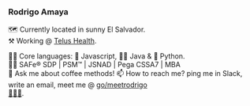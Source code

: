### Rodrigo Amaya

🗺 Currently located in sunny El Salvador.  
⚒ Working @ [Telus Health](https://github.com/orgs/telus-health/teams/telus-health-mycare).  

🦸‍♂️ Core languages: 🌽 Javascript, 🧙‍♂️ Java & 🐍 Python.  
🐱‍🏍 SAFe® SDP | PSM™ | JSNAD | Pega CSSA7 | MBA  
💬 Ask me about coffee methods!
📫 How to reach me? ping me in Slack, write an email, meet me @ [go/meetrodrigo](http://go/meetrodrigo)  
[🦆🦆🦆](https://duckduckgo.com/spread).  
